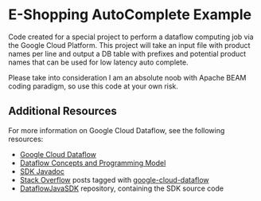 # E-Shopping AutoComplete Example

Code created for a special project to perform a dataflow computing job via the Google Cloud Platform. This project will take an input file with product names per line and output a DB table with prefixes and potential product names that can be used for low latency auto complete.

Please take into consideration I am an absolute noob with Apache BEAM coding paradigm, so use this code at your own risk.


## Additional Resources

For more information on Google Cloud Dataflow, see the following resources:
* [Google Cloud Dataflow](https://cloud.google.com/dataflow/)
* [Dataflow Concepts and Programming Model](https://cloud.google.com/dataflow/model/programming-model)
* [SDK Javadoc](https://cloud.google.com/dataflow/java-sdk/JavaDoc/index)
* [Stack Overflow](http://stackoverflow.com/questions/tagged/google-cloud-dataflow)
posts tagged with [google-cloud-dataflow](http://stackoverflow.com/questions/tagged/google-cloud-dataflow)
* [DataflowJavaSDK](https://github.com/GoogleCloudPlatform/DataflowJavaSDK) repository, containing the SDK source code
